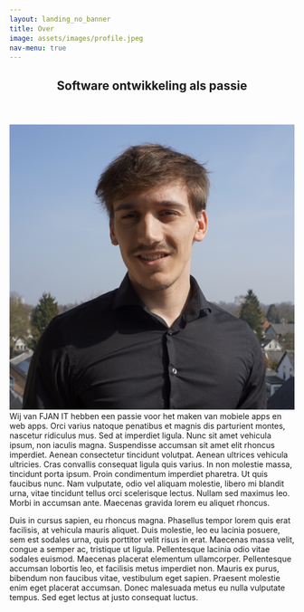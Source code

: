 ```yaml
---
layout: landing_no_banner
title: Over
image: assets/images/profile.jpeg
nav-menu: true
---
```


<!-- Main -->
<div id="main">

<!-- One -->
<section id="one">
	<div class="inner">
		<header class="major">
			<h2>Software ontwikkeling als passie</h2>
		</header>
		<p>
        <span class="image right"><img src="/assets/images/profile.jpeg" class="avatar" alt="Funs Janssen"></span> Wij van FJAN IT hebben een passie voor het maken van mobiele apps en web apps.
        Orci varius natoque penatibus et magnis dis parturient montes, nascetur ridiculus mus. Sed at imperdiet ligula. Nunc sit amet vehicula ipsum, non iaculis magna. Suspendisse accumsan sit amet elit rhoncus imperdiet. Aenean consectetur tincidunt volutpat. Aenean ultrices vehicula ultricies. Cras convallis consequat ligula quis varius. In non molestie massa, tincidunt porta ipsum. Proin condimentum imperdiet pharetra. Ut quis faucibus nunc. Nam vulputate, odio vel aliquam molestie, libero mi blandit urna, vitae tincidunt tellus orci scelerisque lectus. Nullam sed maximus leo. Morbi in accumsan ante. Maecenas gravida lorem eu aliquet rhoncus.</p>
<p>
        Duis in cursus sapien, eu rhoncus magna. Phasellus tempor lorem quis erat facilisis, at vehicula mauris aliquet. Duis molestie, leo eu lacinia posuere, sem est sodales urna, quis porttitor velit risus in erat. Maecenas massa velit, congue a semper ac, tristique ut ligula. Pellentesque lacinia odio vitae sodales euismod. Maecenas placerat elementum ullamcorper. Pellentesque accumsan lobortis leo, et facilisis metus imperdiet non. Mauris ex purus, bibendum non faucibus vitae, vestibulum eget sapien. Praesent molestie enim eget placerat accumsan. Donec malesuada metus eu nulla vulputate tempus. Sed eget lectus at justo consequat luctus.
        </p>
		<!-- <ul>
			<li>Dolor etiam magna etiam.</li>
			<li>Sagittis lorem eleifend.</li>
			<li>Felis dolore viverra.</li>
		</ul> -->
	</div>
</section>


</div>